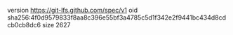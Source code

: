 version https://git-lfs.github.com/spec/v1
oid sha256:4f0d9579833f8aa8c396e55bf3a4785c5d1f342e2f9441bc434d8cdcb0cb8dc6
size 2627
